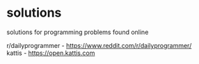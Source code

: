 # solutions
solutions for programming problems found online

r/dailyprogrammer - https://www.reddit.com/r/dailyprogrammer/ <br />
kattis - https://open.kattis.com

